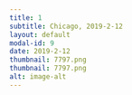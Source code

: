 ```yaml
---
title: 1
subtitle: Chicago, 2019-2-12
layout: default
modal-id: 9
date: 2019-2-12
thumbnail: 7797.png
thumbnail: 7797.png
alt: image-alt
---
```

